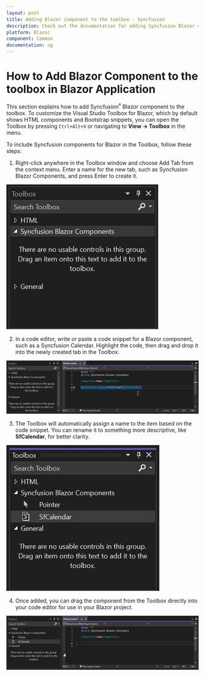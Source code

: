 ```yaml
---
layout: post
title: Adding Blazor component to the toolbox - Syncfusion
description: Check out the documentation for adding Syncfusion Blazor component to toobox in Blazor
platform: Blazor
component: Common
documentation: ug
---
```


# How to Add Blazor Component to the toolbox in Blazor Application

This section explains how to add Syncfusion<sup style="font-size:70%">&reg;</sup> Blazor component to the toolbox. To customize the Visual Studio Toolbox for Blazor, which by default shows HTML components and Bootstrap snippets, you can open the Toolbox by pressing `Ctrl+Alt+X` or navigating to **View → Toolbox** in the menu.

To include Syncfusion components for Blazor in the Toolbox, follow these steps:

1. Right-click anywhere in the Toolbox window and choose Add Tab from the context menu. Enter a name for the new tab, such as Syncfusion Blazor Components, and press Enter to create it.

![Add new tab in toolbox](images/new-tab-toolbox.png)

2. In a code editor, write or paste a code snippet for a Blazor component, such as a Syncfusion Calendar. Highlight the code, then drag and drop it into the newly created tab in the Toolbox.

![Add code snippet to toolbox](images/add-snippet.gif)

3. The Toolbox will automatically assign a name to the item based on the code snippet. You can rename it to something more descriptive, like **SfCalendar**, for better clarity.

![Update name](images/update-name.png)

4. Once added, you can drag the component from the Toolbox directly into your code editor for use in your Blazor project.

![Drag component to editor](images/drag-component.gif)